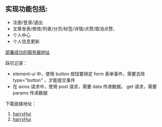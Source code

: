 ## 实现功能包括: 
   - 注册/登录/退出
   - 文章发表/修改/列表/分页/标签/详情/点赞/取消点赞、
   - 个人中心
   - 个人信息更新


[部署成功的服务器地址](http://106.75.191.167:3000)

踩坑记录：
   - element-ui 中，使用 button 按钮要绑定 form 表单事件，需要去除 type="button" ，才能提交事件
   - 在 axios 请求中，使用 post 请求，需要 data 传递数据。
     get 请求，需要 params 传递数据

下载链接地址：
   1. [harryHui](https://github.com/harryHui/realworld-demo/releases/latest/download/release.tgz)
   2. [harryHui](https://github.com/lipengzhou/realworld-nuxtjs/releases/latest/download/release.tgz)